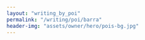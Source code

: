 ```yaml
---
layout: "writing_by_poi"
permalink: "/writing/poi/barra"
header-img: "assets/owner/hero/pois-bg.jpg"
---
```

